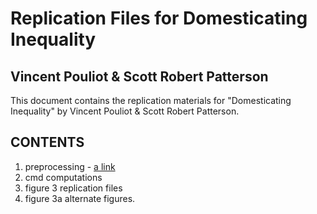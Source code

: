# Replication Files for Domesticating Inequality
## Vincent Pouliot & Scott Robert Patterson 


This document contains the replication materials for "Domesticating Inequality" by Vincent Pouliot & Scott Robert Patterson. 

## CONTENTS
1) preprocessing - [a link](https://github.com/patterson-s/domesticatinginequalityreplication/blob/main/preprocessing.md) 
2) cmd computations
3) figure 3 replication files 
4) figure 3a alternate figures. 
